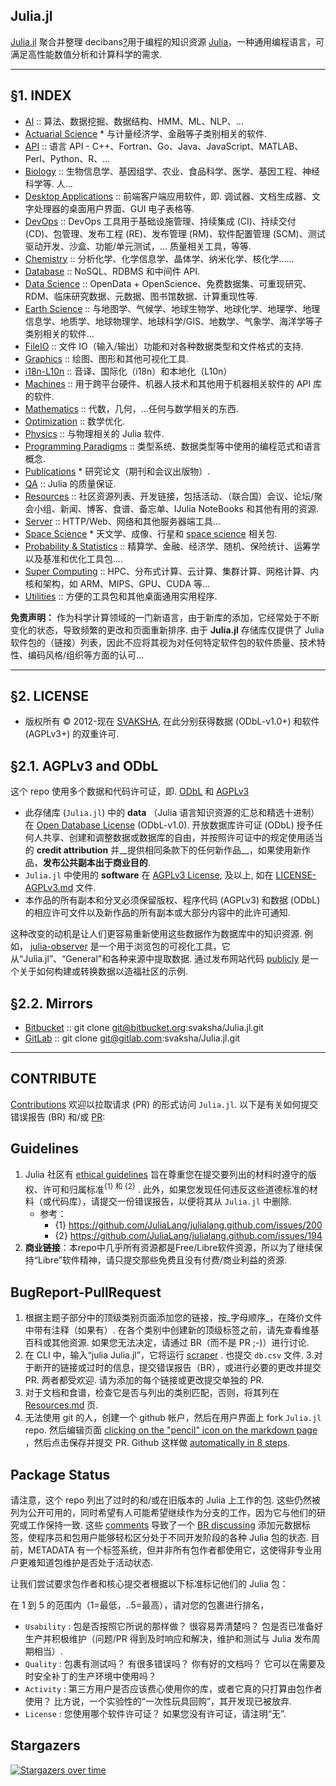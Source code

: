 <div class="github-widget" data-repo="svaksha/Julia.jl"></div>

## Julia.jl

[Julia.jl](http://svaksha.github.io/Julia.jl) 聚合并整理 decibans[?](https://github.com/svaksha/Julia.jl/issues/150#issuecomment-483116981)用于编程的知识资源 [Julia](https://github.com/JuliaLang)，一种通用编程语言，可满足高性能数值分析和计算科学的需求.


----

## §1. INDEX <span id="1-INDEX"><span>

+ [AI](https://github.com/svaksha/Julia.jl/blob/master/AI.md) :: 算法、数据挖掘、数据结构、HMM、ML、NLP、...
+ [Actuarial Science](https://github.com/svaksha/Julia.jl/blob/master/ActuarialScience.md) * 与计量经济学、金融等子类别相关的软件.
+ [API](https://github.com/svaksha/Julia.jl/blob/master/API.md) :: 语言 API - C++、Fortran、Go、Java、JavaScript、MATLAB、Perl、Python、R、...
+ [Biology](https://github.com/svaksha/Julia.jl/blob/master/Biology.md)  :: 生物信息学、基因组学、农业、食品科学、医学、基因工程、神经科学等. 人...
+ [Desktop Applications](https://github.com/svaksha/Julia.jl/blob/master/DesktopApplications.md)  :: 前端客户端应用软件，即. 调试器、文档生成器、文字处理器的桌面用户界面、GUI 电子表格等.
+ [DevOps](https://github.com/svaksha/Julia.jl/blob/master/DevOps.md) :: DevOps 工具用于基础设施管理、持续集成 (CI)、持续交付 (CD)、包管理、发布工程 (RE)、发布管理 (RM)、软件配置管理 (SCM)、测试驱动开发、沙盒、功能/单元测试，... 质量相关工具，等等.
+ [Chemistry](https://github.com/svaksha/Julia.jl/blob/master/Chemistry.md) :: 分析化学、化学信息学、晶体学、纳米化学、核化学……
+ [Database](https://github.com/svaksha/Julia.jl/blob/master/Database.md) :: NoSQL、RDBMS 和中间件 API.
+ [Data Science](https://github.com/svaksha/Julia.jl/blob/master/DataScience.md) :: OpenData + OpenScience、免费数据集、可重现研究、RDM、临床研究数据、元数据、图书馆数据、计算重现性等.
+ [Earth Science](https://github.com/svaksha/Julia.jl/blob/master/Earth-Science.md) :: 与地图学、气候学、地球生物学、地球化学、地理学、地理信息学、地质学、地球物理学、地球科学/GIS、地数学、气象学、海洋学等子类别相关的软件...
+ [FileIO](https://github.com/svaksha/Julia.jl/blob/master/FileIO.md) :: 文件 IO（输入/输出）功能和对各种数据类型和文件格式的支持.
+ [Graphics](https://github.com/svaksha/Julia.jl/blob/master/Graphics.md) :: 绘图、图形和其他可视化工具.
+ [i18n-L10n](https://github.com/svaksha/Julia.jl/blob/master/i18n-L10n.md) :: 音译、国际化（i18n）和本地化（L10n）
+ [Machines](https://github.com/svaksha/Julia.jl/blob/master/Machines.md) :: 用于跨平台硬件、机器人技术和其他用于机器相关软件的 API 库的软件.
+ [Mathematics](https://github.com/svaksha/Julia.jl/blob/master/Mathematics.md) :: 代数，几何，...任何与数学相关的东西.
+ [Optimization](https://github.com/svaksha/Julia.jl/blob/master/Optimization.md) :: 数学优化.
+ [Physics](https://github.com/svaksha/Julia.jl/blob/master/Physics.md) :: 与物理相关的 Julia 软件.
+ [Programming Paradigms](https://github.com/svaksha/Julia.jl/blob/master/Programming-Paradigms.md) :: 类型系统、数据类型等中使用的编程范式和语言概念.
+ [Publications](https://github.com/svaksha/Julia.jl/blob/master/Publications.md) * 研究论文（期刊和会议出版物）.
+ [QA](https://github.com/svaksha/Julia.jl/blob/master/QA.md) :: Julia 的质量保证.
+ [Resources](https://github.com/svaksha/Julia.jl/blob/master/Resources.md) :: 社区资源列表、开发链接，包括活动、（联合国）会议、论坛/聚会小组、新闻、博客、食谱、备忘单、IJulia NoteBooks 和其他有用的资源.
+ [Server](https://github.com/svaksha/Julia.jl/blob/master/Server.md) :: HTTP/Web、网络和其他服务器端工具...
+ [Space Science](https://github.com/svaksha/Julia.jl/blob/master/Space-Science.md) * 天文学、成像、行星和 [space science](https://en.wikipedia.org/wiki/Outline_of_space_science) 相关包.
+ [Probability & Statistics](https://github.com/svaksha/Julia.jl/blob/master/Probability-Statistics.md) :: 精算学、金融、经济学、随机、保险统计、运筹学以及基准和优化工具包....
+ [Super Computing](https://github.com/svaksha/Julia.jl/blob/master/Super-Computing.md) :: HPC、分布式计算、云计算、集群计算、网格计算、内核和架构，如 ARM、MIPS、GPU、CUDA 等...
+ [Utilities](https://github.com/svaksha/Julia.jl/blob/master/Utilities.md) :: 方便的工具包和其他桌面通用实用程序.

 **免责声明：** 作为科学计算领域的一门新语言，由于新库的添加，它经常处于不断变化的状态，导致频繁的更改和页面重新排序. 由于 **Julia.jl** 存储库仅提供了 Julia 软件包的（链接）列表，因此不应将其视为对任何特定软件包的软件质量、技术特性、编码风格/组织等方面的认可...

----

## §2. LICENSE <span id="2-LICENSE"><span>

+ 版权所有 © 2012-现在 [SVAKSHA](http://svaksha.com/pages/Bio), 在此分别获得数据 (ODbL-v1.0+) 和软件 (AGPLv3+) 的双重许可.

## §2.1. AGPLv3 and ODbL <span id="2-1-AGPLv3-and-ODbL"><span>
这个 repo 使用多个数据和代码许可证，即. [ODbL](https://opendatacommons.org/licenses/odbl/1-0/) 和 [AGPLv3](http://www.gnu.org/licenses/agpl-3.0.html)

+ 此存储库 (`Julia.jl`) 中的 __data__ （Julia 语言知识资源的汇总和精选十进制）在 [Open Database License](https://opendatacommons.org/licenses/odbl/1-0/)  (ODbL-v1.0). 开放数据库许可证 (ODbL) 授予任何人共享、创建和调整数据或数据库的自由，并按照许可证中的规定使用适当的 __credit attribution__ 并__提供相同条款下的任何新作品__，如果使用新作品，__发布公共副本出于商业目的__.
+ `Julia.jl` 中使用的 __software__ 在 [AGPLv3 License](http://www.gnu.org/licenses/agpl-3.0.html), 及以上, 如在 [LICENSE-AGPLv3.md](https://github.com/svaksha/Julia.jl/blob/master/LICENSE-AGPLv3.md) 文件.
+ 本作品的所有副本和分叉必须保留版权、程序代码 (AGPLv3) 和数据 (ODbL) 的相应许可文件以及新作品的所有副本或大部分内容中的此许可通知.

这种改变的动机是让人们更容易重新使用这些数据作为数据库中的知识资源. 例如， [julia-observer](https://juliaobserver.com) 是一个用于浏览包的可视化工具，它从“Julia.jl”、“General”和各种来源中提取数据. 通过发布网站代码 [publicly](https://github.com/djsegal/julia_observer) 是一个关于如何构建或转换数据以造福社区的示例.

## §2.2. Mirrors <span id="2-2-Mirrors"><span>

+ [Bitbucket](https://bitbucket.org/svaksha/Julia.jl) :: git clone git@bitbucket.org:svaksha/Julia.jl.git
+ [GitLab](https://gitlab.com/svaksha/Julia.jl) :: git clone git@gitlab.com:svaksha/Julia.jl.git

----

## CONTRIBUTE

[Contributions](https://github.com/svaksha/Julia.jl/graphs/contributors) 欢迎以拉取请求 (PR) 的形式访问 `Julia.jl`. 以下是有关如何提交错误报告 (BR) 和/或 [PR](https://github.com/svaksha/Julia.jl/pulls):


## Guidelines

1. Julia 社区有 [ethical guidelines](http://julialang.org/community/standards/) 旨在尊重您在提交要列出的材料时遵守的版权、许可和归属标准<sup>{1} 和 {2}</sup> . 此外，如果您发现任何违反这些道德标准的材料（或代码库），请提交一份错误报告，以便将其从 `Julia.jl` 中删除.
   + 参考：
        + {1} https://github.com/JuliaLang/julialang.github.com/issues/200
        + {2} https://github.com/JuliaLang/julialang.github.com/issues/194
2. __商业链接__：本repo中几乎所有资源都是Free/Libre软件资源，所以为了继续保持“Libre”软件精神，请只提交那些免费且没有付费/商业利益的资源. 


## BugReport-PullRequest

 1. 根据主题子部分中的顶级类别页面添加您的链接，按_字母顺序_，在降价文件中带有注释（如果有）. 在各个类别中创建新的顶级标签之前，请先查看维基百科或其他资源. 如果您无法决定，请通过 BR（而不是 PR ;-)）进行讨论.
2. 在 CLI 中，输入“julia Julia.jl”，它将运行 [scraper](https://github.com/svaksha/Julia.jl/blob/master/src/scrape.jl) . 也提交 `db.csv` 文件.
 3.对于断开的链接或过时的信息，提交错误报告（BR），或进行必要的更改并提交PR. 两者都受欢迎. 请为添加的每个链接或更改提交单独的 PR.
4. 对于文档和食谱，检查它是否与列出的类别匹配，否则，将其列在 [Resources.md](https://github.com/svaksha/Julia.jl/blob/master/Resources.md) 页.
 5. 无法使用 git 的人，创建一个 github 帐户，然后在用户界面上 fork `Julia.jl` repo. 然后编辑页面 [clicking on the "pencil" icon on the markdown page](https://help.github.com/articles/editing-files-in-your-repository) ，然后点击保存并提交 PR.  Github 这样做 [automatically in 8 steps](https://help.github.com/articles/editing-files-in-another-user-s-repository).


## Package Status

请注意，这个 repo 列出了过时的和/或在旧版本的 Julia 上工作的包. 这些仍然被列为公开可用的，同时希望有人可能希望继续作为分支的工作，因为它与他们的研究或工作保持一致. 这些 [comments](https://github.com/svaksha/Julia.jl/commit/a884fe9e921d57b87d85e970c2f57b8f21025641#commitcomment-15802037) 导致了一个 [BR discussing](https://github.com/svaksha/Julia.jl/issues/55) 添加元数据标签，使程序员和包用户能够轻松区分处于不同开发阶段的各种 Julia 包的状态. 目前，METADATA 有一个标签系统，但并非所有包作者都使用它，这使得非专业用户更难知道包维护是否处于活动状态.

让我们尝试要求包作者和核心提交者根据以下标准标记他们的 Julia 包：

在 1 到 5 的范围内（1=最低，..5=最高），请对您的包裹进行排名，

 + `Usability` : 包是否按照它所说的那样做？ 很容易弄清楚吗？ 包是否已准备好生产并积极维护（问题/PR 得到及时响应和解决，维护和测试与 Julia 发布周期相当）.
 + `Quality` : 包裹有测试吗？ 有很多错误吗？ 你有好的文档吗？ 它可以在需要及时安全补丁的生产环境中使用吗？
 + `Activity` : 第三方用户是否应该费心使用你的库，或者它真的只打算由包作者使用？ 比方说，一个实验性的“一次性玩具回购”，其开发现已被放弃.
 + `License` : 您使用哪个软件许可证？ 如果您没有许可证，请注明“无”.


## Stargazers

[![Stargazers over time](https://starchart.cc/svaksha/Julia.jl.svg)](https://starchart.cc/svaksha/Julia.jl)
      
